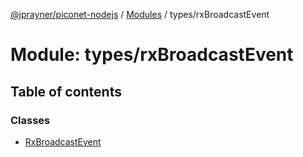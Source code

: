 [@jprayner/piconet-nodejs](../README.md) / [Modules](../modules.md) / types/rxBroadcastEvent

# Module: types/rxBroadcastEvent

## Table of contents

### Classes

- [RxBroadcastEvent](../classes/types_rxBroadcastEvent.RxBroadcastEvent.md)

